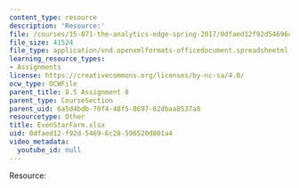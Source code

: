 ```yaml
---
content_type: resource
description: 'Resource:'
file: /courses/15-071-the-analytics-edge-spring-2017/0dfaed12f92d54696c28596520d801a4_EvenStarFarm.xlsx
file_size: 41524
file_type: application/vnd.openxmlformats-officedocument.spreadsheetml.sheet
learning_resource_types:
- Assignments
license: https://creativecommons.org/licenses/by-nc-sa/4.0/
ocw_type: OCWFile
parent_title: 8.5 Assignment 8
parent_type: CourseSection
parent_uid: 6a5d4bdb-70f4-48f5-8697-82dbaa8537a8
resourcetype: Other
title: EvenStarFarm.xlsx
uid: 0dfaed12-f92d-5469-6c28-596520d801a4
video_metadata:
  youtube_id: null
---
```

Resource: